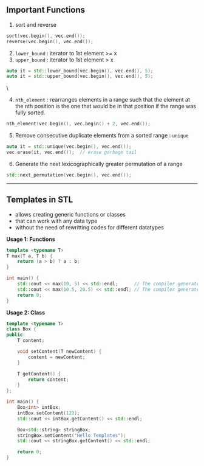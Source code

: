 ## Important Functions

1. sort and reverse
```cpp 
sort(vec.begin(), vec.end());
reverse(vec.begin(), vec.end());
```

2. `lower_bound` : iterator to 1st element >= x
3. `upper_bound` : iterator to 1st element > x

```cpp
auto it = std::lower_bound(vec.begin(), vec.end(), 5);
auto it = std::upper_bound(vec.begin(), vec.end(), 5);

```

\

4. `nth_element` : rearranges elements in a range such that the element at the nth position is the one that would be in that position if the range was fully sorted.
```cpp
nth_element(vec.begin(), vec.begin() + 2, vec.end());
```

5. Remove consecutive duplicate elements from a sorted range : `unique`
```cpp
auto it = std::unique(vec.begin(), vec.end());
vec.erase(it, vec.end());  // erase garbage tail
```

6. Generate the next lexicographically greater permutation of a range
```cpp
std::next_permutation(vec.begin(), vec.end());
```

---

## Templates in STL

- allows creating generic functions or classes
- that can work with any data type
- without the need of rewritting codes for different datatypes

**Usage 1: Functions**
```cpp
template <typename T>
T max(T a, T b) {
    return (a > b) ? a : b;
}

int main() {
    std::cout << max(10, 5) << std::endl;      // The compiler generates int max(int, int)
    std::cout << max(10.5, 20.5) << std::endl; // The compiler generates double max(double, double)
    return 0;
}
```


**Usage 2: Class**
```cpp
template <typename T>
class Box {
public:
    T content;

    void setContent(T newContent) {
        content = newContent;
    }

    T getContent() {
        return content;
    }
};

int main() {
    Box<int> intBox;
    intBox.setContent(123);
    std::cout << intBox.getContent() << std::endl;

    Box<std::string> stringBox;
    stringBox.setContent("Hello Templates");
    std::cout << stringBox.getContent() << std::endl;

    return 0;
}
```


